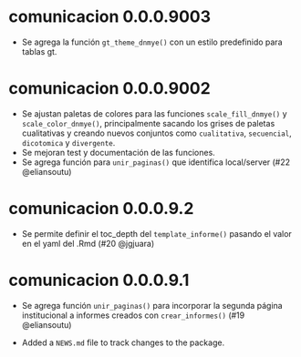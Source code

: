 # comunicacion 0.0.0.9003

* Se agrega la función `gt_theme_dnmye()` con un estilo predefinido para tablas gt.

# comunicacion 0.0.0.9002

* Se ajustan paletas de colores para las funciones `scale_fill_dnmye()` y `scale_color_dnmye()`, principalmente sacando los grises de paletas cualitativas y creando nuevos conjuntos como `cualitativa`, `secuencial`, `dicotomica` y `divergente`.
* Se mejoran test y documentación de las funciones.
* Se agrega función para `unir_paginas()` que identifica local/server (#22 @eliansoutu)

# comunicacion 0.0.0.9.2

* Se permite definir el toc_depth del `template_informe()` pasando el valor en el yaml del .Rmd (#20 @jgjuara)

# comunicacion 0.0.0.9.1

* Se agrega función `unir_paginas()` para incorporar la segunda página institucional a informes creados con `crear_informes()` (#19 @eliansoutu)

* Added a `NEWS.md` file to track changes to the package.
